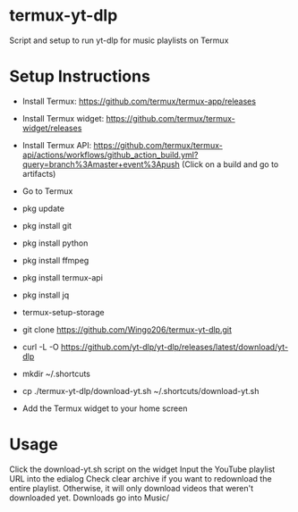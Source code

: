 # termux-yt-dlp
Script and setup to run yt-dlp for music playlists on Termux

# Setup Instructions
- Install Termux: https://github.com/termux/termux-app/releases
- Install Termux widget: https://github.com/termux/termux-widget/releases
- Install Termux API: https://github.com/termux/termux-api/actions/workflows/github_action_build.yml?query=branch%3Amaster+event%3Apush (Click on a build and go to artifacts)
- Go to Termux
- pkg update
- pkg install git
- pkg install python
- pkg install ffmpeg
- pkg install termux-api
- pkg install jq
- termux-setup-storage
- git clone https://github.com/Wingo206/termux-yt-dlp.git
- curl -L -O https://github.com/yt-dlp/yt-dlp/releases/latest/download/yt-dlp
- mkdir ~/.shortcuts
- cp ./termux-yt-dlp/download-yt.sh ~/.shortcuts/download-yt.sh

- Add the Termux widget to your home screen

# Usage
Click the download-yt.sh script on the widget
Input the YouTube playlist URL into the edialog
Check clear archive if you want to redownload the entire playlist. Otherwise, it will only download videos that weren't downloaded yet.
Downloads go into Music/
